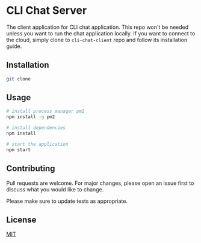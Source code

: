 # CLI Chat Server

The client application for CLI chat application. This repo won't be needed unless you want to run the chat application locally. If you want to connect to the cloud, simply clone to `cli-chat-client` repo and follow its installation guide.

## Installation

```bash
git clone
```

## Usage

```bash
# install process manager pm2
npm install -g pm2

# install dependencies
npm install

# start the application
npm start
```

## Contributing

Pull requests are welcome. For major changes, please open an issue first
to discuss what you would like to change.

Please make sure to update tests as appropriate.

## License

[MIT](https://choosealicense.com/licenses/mit/)
